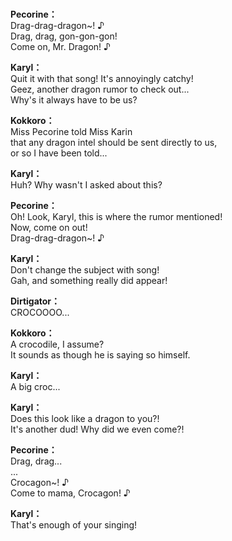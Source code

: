 # 

  
**Pecorine：**  
Drag-drag-dragon~! ♪  
Drag, drag, gon-gon-gon!  
Come on, Mr. Dragon! ♪  
  
**Karyl：**  
Quit it with that song! It's annoyingly catchy!  
Geez, another dragon rumor to check out...  
Why's it always have to be us?  
  
**Kokkoro：**  
Miss Pecorine told Miss Karin  
that any dragon intel should be sent directly to us,  
or so I have been told...  
  
**Karyl：**  
Huh? Why wasn't I asked about this?  
  
**Pecorine：**  
Oh! Look, Karyl, this is where the rumor mentioned!  
Now, come on out!  
Drag-drag-dragon~! ♪  
  
**Karyl：**  
Don't change the subject with song!  
Gah, and something really did appear!  
  
**Dirtigator：**  
CROCOOOO...  
  
**Kokkoro：**  
A crocodile, I assume?  
It sounds as though he is saying so himself.  
  
**Karyl：**  
A big croc...  
  
**Karyl：**  
Does this look like a dragon to you?!  
It's another dud! Why did we even come?!  
  
**Pecorine：**  
Drag, drag...  
...  
Crocagon~! ♪  
 Come to mama, Crocagon! ♪  
  
**Karyl：**  
That's enough of your singing!  
